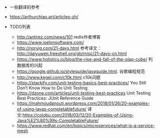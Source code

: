 
+  一些翻译的参考
  + https://arthurchiao.art/articles-zh/

+ TODO列表
  + http://antirez.com/news/101    redis作者博客
  + https://www.joelonsoftware.com/
  + http://norvig.com/21-days.html    参考译文：http://daiyuwen.freeshell.org/gb/misc/21-days-cn.html
  + https://www.holistics.io/blog/the-rise-and-fall-of-the-olap-cube/ 列数据库的兴起
  + https://google.github.io/styleguide/javaguide.html. 谷歌编程规范
  + http://www.kegel.com/c10k.html c10k问题
  + https://stackify.com/unit-testing-basics-best-practices/ You Still Don’t Know How to Do Unit Testing
  + https://dzone.com/articles/unit-testing-best-practices   Unit Testing Best Practices: JUnit Reference Guide
  + https://mahmoudanouti.wordpress.com/2018/01/26/20-examples-of-using-javas-completablefuture/ 译文:https://colobu.com/2018/03/12/20-Examples-of-Using-Java%E2%80%99s-CompletableFuture/
  + https://www.redhat.com/en/topics/microservices/what-is-a-service-mesh
